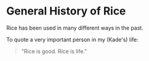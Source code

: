 # General History of Rice
Rice has been used in many different ways in the past.

To quote a very important person in my (Kade's) life:
> "Rice is good. Rice is life."
